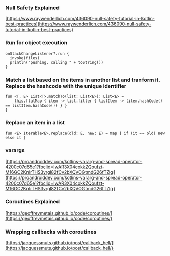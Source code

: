 ### Null Safety Explained
[https://www.raywenderlich.com/436090-null-safety-tutorial-in-kotlin-best-practices](https://www.raywenderlich.com/436090-null-safety-tutorial-in-kotlin-best-practices)

### Run for object execution
```
onStackChangeListener?.run {
  invoke(files)
  println("pushing, calling " + toString())
}
```

### Match a list based on the items in another list and tranform it. Replace the hashcode with the unique identifier
```
fun <T, E> List<T>.matchTo(list: List<E>): List<E> =
    this.flatMap { item -> list.filter { listItem -> (item.hashCode() == listItem.hashCode()) } }
}
```
### Replace an item in a list
```
fun <E> Iterable<E>.replace(old: E, new: E) = map { if (it == old) new else it }
```
### varargs
[https://proandroiddev.com/kotlins-vararg-and-spread-operator-4200c07d65e1?fbclid=IwAR3X04cokkZQoufzt-M16GC2KnIrTHS3vrgl82fCv2bXQVOGtmdG26fTZIg](https://proandroiddev.com/kotlins-vararg-and-spread-operator-4200c07d65e1?fbclid=IwAR3X04cokkZQoufzt-M16GC2KnIrTHS3vrgl82fCv2bXQVOGtmdG26fTZIg)
### Coroutines Explained
[https://geoffreymetais.github.io/code/coroutines/](https://geoffreymetais.github.io/code/coroutines/)

### Wrapping callbacks with coroutines
[https://jacquessmuts.github.io/post/callback_hell/](https://jacquessmuts.github.io/post/callback_hell/)
